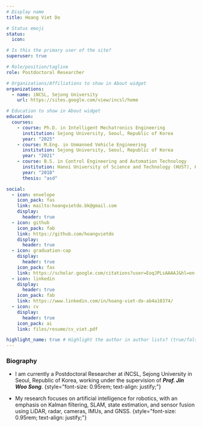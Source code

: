 ```yaml
---
# Display name
title: Hoang Viet Do

# Status emoji
status:
  icon:

# Is this the primary user of the site?
superuser: true

# Role/position/tagline
role: Postdoctoral Researcher

# Organizations/Affiliations to show in About widget
organizations:
  - name: iNCSL, Sejong University
    url: https://sites.google.com/view/incsl/home

# Education to show in About widget
education:
  courses:
    - course: Ph.D. in Intelligent Mechatronics Engineering
      institution: Sejong University, Seoul, Republic of Korea
      year: "2025"
    - course: M.Eng. in Unmanned Vehicle Engineering
      institution: Sejong University, Seoul, Republic of Korea
      year: "2021"
    - course: B.S. in Control Engineering and Automation Technology
      institution: Hanoi University of Science and Technology (HUST), Hanoi, Vietnam
      year: "2018"
      thesis: "asd"

social:
  - icon: envelope
    icon_pack: fas
    link: mailto:hoangvietdo.bk@gmail.com
    display:
      header: true
  - icon: github
    icon_pack: fab
    link: https://github.com/hoangvietdo
    display:
      header: true
  - icon: graduation-cap
    display:
      header: true
    icon_pack: fas
    link: https://scholar.google.com/citations?user=EoqJPLsAAAAJ&hl=en
  - icon: linkedin
    display:
      header: true
    icon_pack: fab
    link: https://www.linkedin.com/in/hoang-viet-do-ab4a10374/
  - icon: cv
    display:
      header: true
    icon_pack: ai
    link: files/resume/cv_viet.pdf

highlight_name: true # Highlight the author in author lists? (true/false)
---
```


### Biography

- I am currently a Postdoctoral Researcher at iNCSL, Sejong University in Seoul, Republic of Korea, working under the supervision of ***Prof. Jin Woo Song***.
{style="font-size: 0.95rem; text-align: justify;"}

- My research focuses on artificial intelligence for robotics, with an emphasis on Kalman filtering, SLAM, state estimation, and sensor fusion using LiDAR, radar, cameras, IMUs, and GNSS.
{style="font-size: 0.95rem; text-align: justify;"}